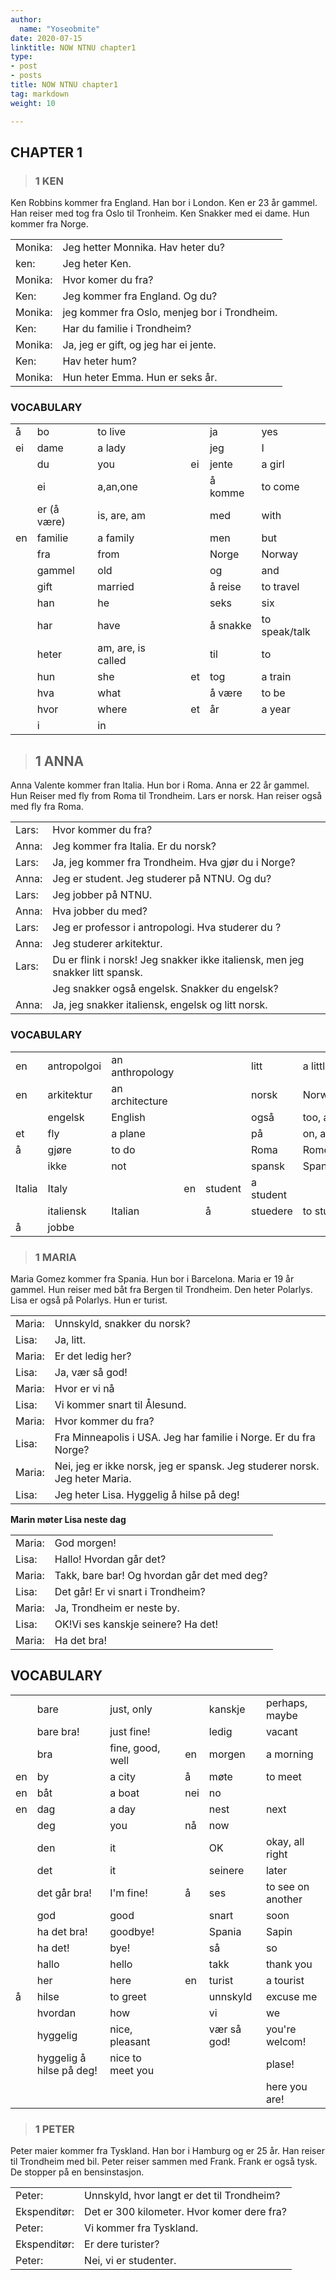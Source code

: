 ```yaml
---
author:
  name: "Yoseobmite"
date: 2020-07-15
linktitle: NOW NTNU chapter1
type:
- post
- posts
title: NOW NTNU chapter1
tag: markdown
weight: 10

---
```


## CHAPTER 1

>### 1 KEN

Ken Robbins kommer fra England. Han bor i London. Ken er 23 år gammel. Han reiser med tog fra Oslo til Tronheim. Ken Snakker med ei dame. Hun kommer fra Norge.

|||
|:--- | :--- | 
|Monika:|Jeg hetter Monnika. Hav heter du?|
|ken:|Jeg heter Ken.|
|Monika:|Hvor komer du fra?|
|Ken:|Jeg kommer fra England. Og du?|
|Monika:|jeg kommer fra Oslo, menjeg bor i Trondheim.|
|Ken:|Har du familie i Trondheim?|
|Monika:|Ja, jeg er gift, og jeg har ei jente.|
|Ken:|Hav heter hum?|
|Monika:|Hun heter Emma. Hun er seks år.|

### VOCABULARY
||||||||
|:--- | :--- |:--- | :--- |:--- | :--- |:--- |
|å|bo|to live| ||ja|yes|
|ei|dame|a lady|||jeg|I|
||du|you||ei|jente|a girl|
||ei|a,an,one|||å komme |to come|
||er (å være)|is, are, am|||med|with|
|en|familie|a family|||men|but|
||fra|from|||Norge|Norway|
||gammel|old|||og|and|
||gift|married|||å reise|to travel|
||han|he|||seks|six|
||har|have|||å snakke|to speak/talk|
||heter|am, are, is called|||til|to|
||hun|she||et|tog|a train|
||hva|what|||å være|to be|
||hvor|where||et|år|a year|
||i|in|

>## 1 ANNA

Anna Valente kommer fran Italia. Hun bor i Roma. Anna er 22 år gammel. Hun Reiser med fly from Roma til Trondheim. Lars er norsk. Han reiser også med fly fra Roma.

|||
| :--- | :--- |
|Lars:|Hvor kommer du fra?|
|Anna: | Jeg kommer fra Italia. Er du norsk?|
|Lars:|Ja, jeg kommer fra Trondheim. Hva gjør du i Norge?|
|Anna: |Jeg er student. Jeg studerer på NTNU. Og du?|
|Lars:|Jeg jobber på NTNU.|
|Anna:|Hva jobber du med?|
|Lars:|Jeg er professor i antropologi. Hva studerer du ?|
|Anna:|Jeg studerer arkitektur.|
|Lars:|Du er flink i norsk! Jeg snakker ikke italiensk, men jeg snakker litt spansk.|
||Jeg snakker også engelsk. Snakker du engelsk?|
|Anna:|Ja, jeg snakker italiensk, engelsk og litt norsk.|

### VOCABULARY

||||||||
| :--- | :--- | :--- | :--- | :--- | :--- | :--- |
|en| antropolgoi | an anthropology|||litt| a little|
|en|arkitektur| an architecture|||norsk|Norwigian|
|| engelsk|English|||også|too, also|
|et|fly|a plane|||på|on, at|
|å|gjøre|to do |||Roma|Rome|
||ikke|not|||spansk|Spanish|
|Italia|Italy||en|student|a student|
||italiensk|Italian||å|stuedere|to studdy|
|å|jobbe|

>### 1 MARIA
Maria Gomez kommer fra Spania. Hun bor i Barcelona. Maria er 19 år gammel. Hun reiser med båt fra Bergen til Trondheim. Den heter Polarlys. Lisa er også på Polarlys. Hun er turist.

|||
|:---|:---|
|Maria: |Unnskyld, snakker du norsk?|
|Lisa:|Ja, litt.|
|Maria:|Er det ledig her?|
|Lisa:|Ja, vær så god!|
|Maria:|Hvor er vi nå|
|Lisa:|Vi kommer snart til Ålesund.|
|Maria:|Hvor kommer du fra?|
|Lisa:|Fra Minneapolis i USA. Jeg har familie i Norge. Er du fra Norge?|
|Maria:|Nei, jeg er ikke norsk, jeg er spansk. Jeg studerer norsk. Jeg heter Maria.|
|Lisa:|Jeg heter Lisa. Hyggelig å hilse på deg!|

__Marin møter Lisa neste dag__

|||
|:---|:---|
|Maria:|God morgen!|
|Lisa:|Hallo! Hvordan går det?|
|Maria:|Takk, bare bar! Og hvordan går det med deg?|
|Lisa:|Det går! Er vi snart i Trondheim?|
|Maria:|Ja, Trondheim er neste by.|
|Lisa:|OK!Vi ses kanskje seinere? Ha det!|
|Maria:|Ha det bra!|

## VOCABULARY

||||||||
|:---|:---|:---|:---|:---|:---|:---|
||bare|just, only|||kanskje|perhaps, maybe|
||bare bra!|just fine!|||ledig|vacant|
||bra|fine, good, well||en|morgen| a morning|
|en|by|a city||å|møte|to meet|
|en|båt|a boat||nei|no|
|en|dag|a day|||nest|next|
||deg|you||nå|now|
||den|it|||OK|okay, all right|
||det|it|||seinere|later|
||det går bra!|I'm fine!||å|ses|to see on another|
||god|good|||snart|soon|
||ha det bra!|goodbye!|||Spania|Sapin|
||ha det!|bye!|||så|so|
||hallo|hello|||takk|thank you|
||her|here||en|turist|a tourist|
|å|hilse|to greet|||unnskyld|excuse me|
||hvordan|how|||vi|we|
||hyggelig|nice, pleasant|||vær så god!|you're welcom!|
||hyggelig å hilse på deg!| nice to meet you||||plase!|
|||||||here you are!|

>### 1 PETER
Peter maier kommer fra Tyskland. Han bor i Hamburg og er 25 år. Han reiser til Trondheim med bil. Peter reiser sammen med Frank. Frank er også tysk. De stopper på en bensinstasjon.

|||
|:---|:---|
|Peter:|Unnskyld, hvor langt er det til Trondheim?|
|Ekspenditør:|Det er 300 kilometer. Hvor komer dere fra?|
|Peter:|Vi kommer fra Tyskland.|
|Ekspenditør:|Er dere turister?|
|Peter:|Nei, vi er studenter.|

